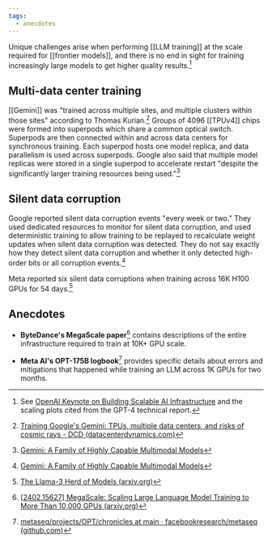 ```yaml
---
tags:
  - anecdotes
---
```

Unique challenges arise when performing [[LLM training]] at the scale required for [[frontier models]], and there is no end in sight for training increasingly large models to get higher quality results.[^3]

## Multi-data center training

[[Gemini]] was "trained across multiple sites, and multiple clusters within those sites" according to Thomas Kurian.[^1] Groups of 4096 [[TPUv4]] chips were formed into superpods which share a common optical switch. Superpods are then connected within and across data centers for synchronous training. Each superpod hosts one model replica, and data parallelism is used across superpods. Google also said that multiple model replicas were stored in a single superpod to accelerate restart "despite the significantly larger training resources being used."[^2]

## Silent data corruption

Google reported silent data corruption events "every week or two." They used dedicated resources to monitor for silent data corruption, and used deterministic training to allow training to be replayed to recalculate weight updates when silent data corruption was detected. They do not say exactly how they detect silent data corruption and whether it only detected high-order bits or all corruption events.[^2]

Meta reported six silent data corruptions when training across 16K H100 GPUs for 54 days.[^llama3]

## Anecdotes

* **ByteDance's MegaScale paper**[^megascale] contains descriptions of the entire infrastructure required to train at 10K+ GPU scale.
- **Meta AI's OPT-175B logbook**[^opt-logbook] provides specific details about errors and mitigations that happened while training an LLM across 1K GPUs for two months.

[^1]: [Training Google's Gemini: TPUs, multiple data centers, and risks of cosmic rays - DCD (datacenterdynamics.com)](https://www.datacenterdynamics.com/en/news/training-gemini-tpus-multiple-data-centers-and-risks-of-cosmic-rays/)
[^2]: [Gemini: A Family of Highly Capable Multimodal Models](https://storage.googleapis.com/deepmind-media/gemini/gemini_1_report.pdf)
[^llama3]: [The Llama-3 Herd of Models (arxiv.org)](https://arxiv.org/abs/2407.21783)
[^megascale]: [[2402.15627] MegaScale: Scaling Large Language Model Training to More Than 10,000 GPUs (arxiv.org)](https://arxiv.org/abs/2402.15627)
[^opt-logbook]: [metaseq/projects/OPT/chronicles at main · facebookresearch/metaseq (github.com)](https://github.com/facebookresearch/metaseq/tree/main/projects/OPT/chronicles)
[^3]: See [OpenAI Keynote on Building Scalable AI Infrastructure](https://www.servethehome.com/openai-keynote-on-building-scalable-ai-infrastructure/) and the scaling plots cited from the GPT-4 technical report.